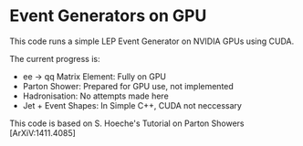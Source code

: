 # Event Generators on GPU

This code runs a simple LEP Event Generator on NVIDIA GPUs using CUDA.

The current progress is:
- ee -> qq Matrix Element: Fully on GPU
- Parton Shower: Prepared for GPU use, not implemented
- Hadronisation: No attempts made here
- Jet + Event Shapes: In Simple C++, CUDA not neccessary

This code is based on S. Hoeche's Tutorial on Parton Showers [ArXiV:1411.4085]